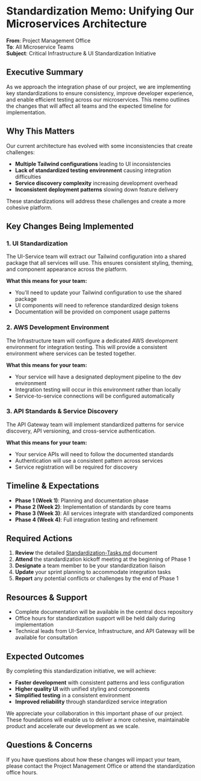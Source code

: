 # Standardization Memo: Unifying Our Microservices Architecture

**From**: Project Management Office  
**To**: All Microservice Teams  
**Subject**: Critical Infrastructure & UI Standardization Initiative  

## Executive Summary

As we approach the integration phase of our project, we are implementing key standardizations to ensure consistency, improve developer experience, and enable efficient testing across our microservices. This memo outlines the changes that will affect all teams and the expected timeline for implementation.

## Why This Matters

Our current architecture has evolved with some inconsistencies that create challenges:

- **Multiple Tailwind configurations** leading to UI inconsistencies
- **Lack of standardized testing environment** causing integration difficulties
- **Service discovery complexity** increasing development overhead
- **Inconsistent deployment patterns** slowing down feature delivery

These standardizations will address these challenges and create a more cohesive platform.

## Key Changes Being Implemented

### 1. UI Standardization

The UI-Service team will extract our Tailwind configuration into a shared package that all services will use. This ensures consistent styling, theming, and component appearance across the platform.

**What this means for your team:**
- You'll need to update your Tailwind configuration to use the shared package
- UI components will need to reference standardized design tokens
- Documentation will be provided on component usage patterns

### 2. AWS Development Environment

The Infrastructure team will configure a dedicated AWS development environment for integration testing. This will provide a consistent environment where services can be tested together.

**What this means for your team:**
- Your service will have a designated deployment pipeline to the dev environment
- Integration testing will occur in this environment rather than locally
- Service-to-service connections will be configured automatically

### 3. API Standards & Service Discovery

The API Gateway team will implement standardized patterns for service discovery, API versioning, and cross-service authentication.

**What this means for your team:**
- Your service APIs will need to follow the documented standards
- Authentication will use a consistent pattern across services
- Service registration will be required for discovery

## Timeline & Expectations

- **Phase 1 (Week 1)**: Planning and documentation phase
- **Phase 2 (Week 2)**: Implementation of standards by core teams
- **Phase 3 (Week 3)**: All services integrate with standardized components
- **Phase 4 (Week 4)**: Full integration testing and refinement

## Required Actions

1. **Review** the detailed [Standardization-Tasks.md](./Standardization-Tasks.md) document
2. **Attend** the standardization kickoff meeting at the beginning of Phase 1
3. **Designate** a team member to be your standardization liaison
4. **Update** your sprint planning to accommodate integration tasks
5. **Report** any potential conflicts or challenges by the end of Phase 1

## Resources & Support

- Complete documentation will be available in the central docs repository
- Office hours for standardization support will be held daily during implementation
- Technical leads from UI-Service, Infrastructure, and API Gateway will be available for consultation

## Expected Outcomes

By completing this standardization initiative, we will achieve:

- **Faster development** with consistent patterns and less configuration
- **Higher quality UI** with unified styling and components
- **Simplified testing** in a consistent environment
- **Improved reliability** through standardized service integration

We appreciate your collaboration in this important phase of our project. These foundations will enable us to deliver a more cohesive, maintainable product and accelerate our development as we scale.

## Questions & Concerns

If you have questions about how these changes will impact your team, please contact the Project Management Office or attend the standardization office hours. 